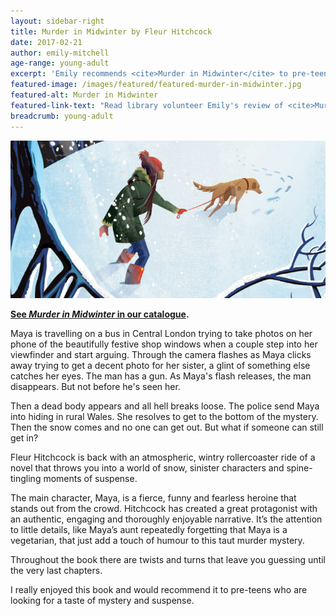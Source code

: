 ```yaml
---
layout: sidebar-right
title: Murder in Midwinter by Fleur Hitchcock
date: 2017-02-21
author: emily-mitchell
age-range: young-adult
excerpt: 'Emily recommends <cite>Murder in Midwinter</cite> to pre-teens looking for a taste of mystery and suspense'
featured-image: /images/featured/featured-murder-in-midwinter.jpg
featured-alt: Murder in Midwinter
featured-link-text: "Read library volunteer Emily's review of <cite>Murder in Midwinter</cite>, by Fleur Hitchcock."
breadcrumb: young-adult
---
```


![Murder in Midwinter](/images/featured/featured-murder-in-midwinter.jpg)

**[See <cite>Murder in Midwinter</cite> in our catalogue](https://suffolk.spydus.co.uk/cgi-bin/spydus.exe/ENQ/OPAC/BIBENQ?BRN=2037898).**

Maya is travelling on a bus in Central London trying to take photos on her phone of the beautifully festive shop windows when a couple step into her viewfinder and start arguing. Through the camera flashes as Maya clicks away trying to get a decent photo for her sister, a glint of something else catches her eyes. The man has a gun. As Maya's flash releases, the man disappears. But not before he's seen her.

Then a dead body appears and all hell breaks loose. The police send Maya into hiding in rural Wales. She resolves to get to the bottom of the mystery. Then the snow comes and no one can get out. But what if someone can still get in?

Fleur Hitchcock is back with an atmospheric, wintry rollercoaster ride of a novel that throws you into a world of snow, sinister characters and spine-tingling moments of suspense.

The main character, Maya, is a fierce, funny and fearless heroine that stands out from the crowd. Hitchcock has created a great protagonist with an authentic, engaging and thoroughly enjoyable narrative. It’s the attention to little details, like Maya’s aunt repeatedly forgetting that Maya is a vegetarian, that just add a touch of humour to this taut murder mystery.

Throughout the book there are twists and turns that leave you guessing until the very last chapters.

I really enjoyed this book and would recommend it to pre-teens who are looking for a taste of mystery and suspense.

